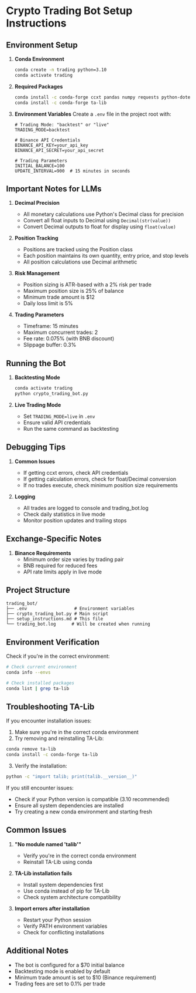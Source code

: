# Crypto Trading Bot Setup Instructions

## Environment Setup

1. **Conda Environment**
   ```bash
   conda create -n trading python=3.10
   conda activate trading
   ```

2. **Required Packages**
   ```bash
   conda install -c conda-forge ccxt pandas numpy requests python-dotenv
   conda install -c conda-forge ta-lib
   ```

3. **Environment Variables**
   Create a `.env` file in the project root with:
   ```
   # Trading Mode: "backtest" or "live"
   TRADING_MODE=backtest

   # Binance API Credentials
   BINANCE_API_KEY=your_api_key
   BINANCE_API_SECRET=your_api_secret

   # Trading Parameters
   INITIAL_BALANCE=100
   UPDATE_INTERVAL=900  # 15 minutes in seconds
   ```

## Important Notes for LLMs

1. **Decimal Precision**
   - All monetary calculations use Python's Decimal class for precision
   - Convert all float inputs to Decimal using `Decimal(str(value))`
   - Convert Decimal outputs to float for display using `float(value)`

2. **Position Tracking**
   - Positions are tracked using the Position class
   - Each position maintains its own quantity, entry price, and stop levels
   - All position calculations use Decimal arithmetic

3. **Risk Management**
   - Position sizing is ATR-based with a 2% risk per trade
   - Maximum position size is 25% of balance
   - Minimum trade amount is $12
   - Daily loss limit is 5%

4. **Trading Parameters**
   - Timeframe: 15 minutes
   - Maximum concurrent trades: 2
   - Fee rate: 0.075% (with BNB discount)
   - Slippage buffer: 0.3%

## Running the Bot

1. **Backtesting Mode**
   ```bash
   conda activate trading
   python crypto_trading_bot.py
   ```

2. **Live Trading Mode**
   - Set `TRADING_MODE=live` in `.env`
   - Ensure valid API credentials
   - Run the same command as backtesting

## Debugging Tips

1. **Common Issues**
   - If getting ccxt errors, check API credentials
   - If getting calculation errors, check for float/Decimal conversion
   - If no trades execute, check minimum position size requirements

2. **Logging**
   - All trades are logged to console and trading_bot.log
   - Check daily statistics in live mode
   - Monitor position updates and trailing stops

## Exchange-Specific Notes

1. **Binance Requirements**
   - Minimum order size varies by trading pair
   - BNB required for reduced fees
   - API rate limits apply in live mode

## Project Structure
```
trading_bot/
├── .env                  # Environment variables
├── crypto_trading_bot.py # Main script
├── setup_instructions.md # This file
└── trading_bot.log      # Will be created when running
```

## Environment Verification

Check if you're in the correct environment:
```bash
# Check current environment
conda info --envs

# Check installed packages
conda list | grep ta-lib
```

## Troubleshooting TA-Lib

If you encounter installation issues:

1. Make sure you're in the correct conda environment
2. Try removing and reinstalling TA-Lib:
```bash
conda remove ta-lib
conda install -c conda-forge ta-lib
```

3. Verify the installation:
```bash
python -c "import talib; print(talib.__version__)"
```

If you still encounter issues:
- Check if your Python version is compatible (3.10 recommended)
- Ensure all system dependencies are installed
- Try creating a new conda environment and starting fresh

## Common Issues

1. **"No module named 'talib'"**
   - Verify you're in the correct conda environment
   - Reinstall TA-Lib using conda

2. **TA-Lib installation fails**
   - Install system dependencies first
   - Use conda instead of pip for TA-Lib
   - Check system architecture compatibility

3. **Import errors after installation**
   - Restart your Python session
   - Verify PATH environment variables
   - Check for conflicting installations

## Additional Notes

- The bot is configured for a $70 initial balance
- Backtesting mode is enabled by default
- Minimum trade amount is set to $10 (Binance requirement)
- Trading fees are set to 0.1% per trade 